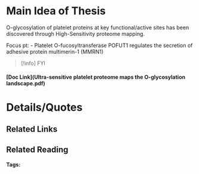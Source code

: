 # Main Idea of Thesis

O-glycosylation of platelet proteins at key functional/active sites has been discovered through High-Sensitivity proteome mapping.

Focus pt: - Platelet O-fucosyltransferase POFUT1 regulates the secretion of adhesive protein multimerin-1 (MMRN1)

> [!info] FYI
> 

#### [Doc Link](Ultra-sensitive platelet proteome maps the O-glycosylation landscape.pdf)

# Details/Quotes


## Related Links

## Related Reading



#### Tags: